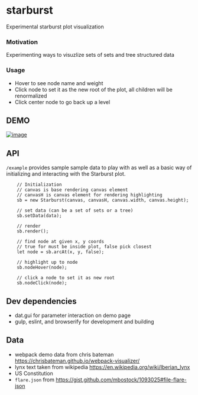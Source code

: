 # starburst
Experimental starburst plot visualization

### Motivation
Experimenting ways to visuzlize sets of sets and tree structured data

### Usage
 * Hover to see node name and weight
 * Click node to set it as the new root of the plot, all children will be renormalized
 * Click center node to go back up a level

## DEMO
[![image](https://cloud.githubusercontent.com/assets/823851/24077891/c19fb9d6-0c32-11e7-98d9-1f3cb7014576.png)](https://joemccourt.github.io/starburst/)

## API
`/example` provides sample sample data to play with as well as a basic way of initializing and interacting with the Starburst plot.

```
    // Initialization
    // canvas is base rendering canvas element
    // canvasH is canvas element for rendering highlighting
    sb = new Starburst(canvas, canvasH, canvas.width, canvas.height);
    
    // set data (can be a set of sets or a tree)
    sb.setData(data);
    
    // render
    sb.render();

    // find node at given x, y coords
    // true for must be inside plot, false pick closest
    let node = sb.arcAt(x, y, false);

    // highlight up to node
    sb.nodeHover(node);

    // click a node to set it as new root
    sb.nodeClick(node);
```


## Dev dependencies
* dat.gui for parameter interaction on demo page
* gulp, eslint, and browserify for development and building

## Data
* webpack demo data from chris bateman https://chrisbateman.github.io/webpack-visualizer/
* lynx text taken from wikipedia https://en.wikipedia.org/wiki/Iberian_lynx
* US Constitution
* `flare.json` from https://gist.github.com/mbostock/1093025#file-flare-json

